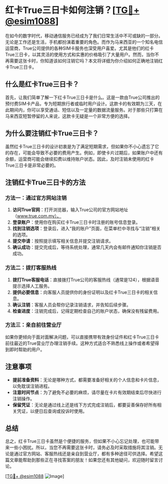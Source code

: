 # 红卡True三日卡如何注销？[[TG💪+ @esim1088](https://t.me/s/esim1088)]

在如今的数字时代，移动通信服务已经成为了我们日常生活中不可或缺的一部分。无论是工作还是生活，手机都扮演着重要的角色。而作为马来西亚的一个知名电信运营商，True公司提供的各种SIM卡服务也深受用户喜爱。尤其是他们的红卡True三日卡，以其灵活的使用方式和实惠的价格吸引了大量用户。然而，当你不再需要这张卡时，你知道该如何注销它吗？本文将详细为你介绍如何正确地注销红卡True三日卡。

## 什么是红卡True三日卡？

首先，让我们简单了解一下红卡True三日卡是什么。这是一款由True公司推出的预付费SIM卡产品，专为短期旅行者或临时用户设计。这款卡的有效期为三天，在此期间内，你可以享受通话、短信以及一定量的数据流量服务。对于那些只打算在马来西亚短暂停留的人来说，这款卡无疑是一个非常方便的选择。

## 为什么要注销红卡True三日卡？

虽然红卡True三日卡的设计初衷是为了满足短期需求，但如果你不小心遗忘了它的存在，可能会导致不必要的费用产生。例如，即使卡片过期后，如果账户中还有余额，运营商可能会继续扣费以维持账户状态。因此，及时注销未使用的红卡True三日卡是非常必要的。

## 注销红卡True三日卡的方法

### 方法一：通过官方网站注销

1. **访问True官网**：打开浏览器，输入True公司的官方网站地址（www.true.com.my）。
2. **登录账户**：使用你在购买红卡True三日卡时注册的账号信息登录。
3. **找到注销选项**：登录后，进入“我的账户”页面，在菜单栏中寻找与“注销”相关的选项。
4. **提交申请**：按照提示填写相关信息并提交注销请求。
5. **确认成功**：提交完成后，等待系统处理，通常几天内会有邮件通知你注销是否成功。

### 方法二：拨打客服热线

1. **拨打True客服电话**：直接拨打True公司的客服热线（通常是124），根据语音提示选择人工服务。
2. **提供必要信息**：向客服人员提供你的身份证明以及红卡True三日卡的相关信息。
3. **确认注销**：客服人员会帮你记录注销请求，并告知后续步骤。
4. **检查进度**：注销完成后，记得定期检查自己的账户状态，确保没有残留费用。

### 方法三：亲自前往营业厅

如果你更倾向于面对面解决问题，可以直接携带有效身份证件和红卡True三日卡前往最近的True营业厅办理注销手续。这种方式适合不熟悉线上操作或者希望得到即时帮助的用户。

## 注意事项

- **提前准备资料**：无论是哪种方式，都需要准备好相关的个人信息和卡片信息，以免耽误注销进程。
- **注意时间节点**：为了避免不必要的麻烦，请尽量在卡片有效期结束后尽快进行注销操作。
- **保留凭证**：无论是通过线上还是线下方式完成注销后，都要妥善保存好所有相关凭证，以便日后查询或投诉时使用。

## 总结

总之，红卡True三日卡虽然是个便捷的服务，但如果不小心忘记处理，也可能带来一些小困扰。所以，当您不再需要这张卡时，请务必及时采取措施将其注销。无论是通过官方网站、客服热线还是亲自到营业厅，都有多种途径可供选择。希望这篇文章能帮助到那些正在寻找答案的朋友！如果您还有其他疑问，欢迎随时留言讨论。

[[TG💪+ @esim1088](https://t.me/s/esim1088) ![Image](https://i.postimg.cc/4NQfJmqS/Snipaste-2025-05-13-00-14-12.png)]